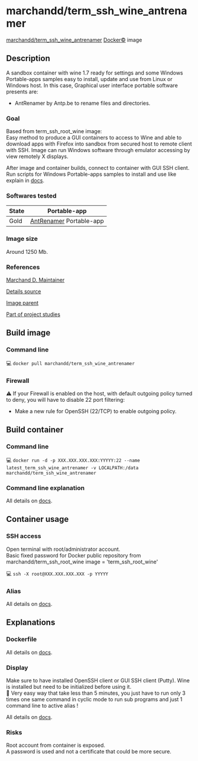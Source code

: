 # marchandd/term_ssh_wine_antrenamer

[marchandd/term_ssh_wine_antrenamer](https://registry.hub.docker.com/u/marchandd/term_ssh_wine_antrenamer/ "MarchandD")  [Docker:copyright:](https://docs.docker.com/ "Docker") image

## Description

A sandbox container with wine 1.7 ready for settings and some Windows Portable-apps samples easy to install, update and use from Linux or Windows host.
In this case, Graphical user interface portable software presents are:
- AntRenamer by Antp.be to rename files and directories.

### Goal

Based from term_ssh_root_wine image:  
Easy method to produce a GUI containers to access to Wine and able to download apps with Firefox into sandbox from secured host to remote client with SSH.
Image can run Windows software through emulator accessing by view remotely X displays.

After image and container builds, connect to container with GUI SSH client.  
Run scripts for Windows Portable-apps samples to install and use like explain in [docs](https://github.com/marchandd/term_ssh_wine_antrenamer/blob/master/docs/summary.md "Summary").

### Softwares tested

| State | Portable-app  
| --- | ---  
| Gold | [AntRenamer](https://github.com/marchandd/term_ssh_wine_antrenamer/blob/master/docs/antrenamer.md "AntRenamer_Details") Portable-app  

### Image size

Around 1250 Mb.

### References

[Marchand D. Maintainer](https://github.com/marchandd/ "Maintainer")

[Details source](https://github.com/marchandd/term_ssh_wine_antrenamer/ "Details")

[Image parent](https://github.com/marchandd/term_ssh_root_wine/ "Parent")

[Part of project studies](https://github.com/marchandd/docker_index/ "References")

## Build image

### Command line

:computer: `docker pull marchandd/term_ssh_wine_antrenamer`

### Firewall

:warning: If your Firewall is enabled on the host, with default outgoing policy turned to 
deny, 
you will have to disable 22 port filtering:  
- Make a new rule for OpenSSH (22/TCP) to enable outgoing policy.

## Build container

### Command line

:computer: `docker run -d -p XXX.XXX.XXX.XXX:YYYYY:22 --name latest_term_ssh_wine_antrenamer -v LOCALPATH:/data marchandd/term_ssh_wine_antrenamer`

### Command line explanation

All details on [docs](https://github.com/marchandd/term_ssh_wine_antrenamer/blob/master/docs/summary.md "Summary").

## Container usage

### SSH access

Open terminal with root/administrator account.  
Basic fixed password for Docker public repository from marchandd/term_ssh_root_wine image = 'term_ssh_root_wine'

:computer: `ssh -X root@XXX.XXX.XXX.XXX -p YYYYY`

### Alias

All details on [docs](https://github.com/marchandd/term_ssh_wine_antrenamer/blob/master/docs/summary.md "Summary").

## Explanations

### Dockerfile

All details on [docs](https://github.com/marchandd/term_ssh_wine_antrenamer/blob/master/docs/summary.md "Summary").

### Display

Make sure to have installed OpenSSH client or GUI SSH client (Putty).
Wine is installed but need to be initialized before using it.  
:star2: Very easy way that take less than 5 minutes, you just have to run only 3 times one same command in cyclic mode to run sub programs and just 1 command line to active alias !

All details on [docs](https://github.com/marchandd/term_ssh_wine_antrenamer/blob/master/docs/summary.md "Summary").

### Risks

Root account from container is exposed.  
A password is used and not a certificate that could be more secure.
